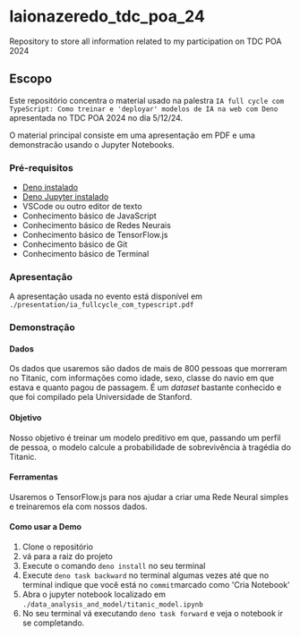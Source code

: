 # laionazeredo_tdc_poa_24
Repository to store all information related to my participation on TDC POA 2024


## Escopo

Este repositório concentra o material usado na palestra `IA full cycle com TypeScript: Como treinar e 'deployar' modelos de IA na web com Deno` apresentada no TDC POA 2024 no dia 5/12/24.

O material principal consiste em uma apresentação em PDF e uma demonstracão usando o Jupyter Notebooks.

### Pré-requisitos
- [Deno instalado](https://docs.deno.com/runtime/)
- [Deno Jupyter instalado](https://docs.deno.com/runtime/reference/cli/jupyter/)
- VSCode ou outro editor de texto
- Conhecimento básico de JavaScript
- Conhecimento básico de Redes Neurais
- Conhecimento básico de TensorFlow.js
- Conhecimento básico de Git
- Conhecimento básico de Terminal

### Apresentação

A apresentação usada no evento está disponível em `./presentation/ia_fullcycle_com_typescript.pdf`

### Demonstração

#### Dados

Os dados que usaremos são dados de mais de 800 pessoas que morreram no Titanic, com informações como idade, sexo, classe do navio em que estava e quanto pagou de passagem. É um *dataset* bastante conhecido e que foi compilado pela Universidade de Stanford.

#### Objetivo

Nosso objetivo é treinar um modelo preditivo em que, passando um perfil de pessoa, o modelo calcule a probabilidade de sobrevivência à tragédia do Titanic.


#### Ferramentas

Usaremos o TensorFlow.js para nos ajudar a criar uma Rede Neural simples e treinaremos ela com nossos dados.


#### Como usar a Demo

1. Clone o repositório
2. vá para a raiz do projeto
3. Execute o comando `deno install` no seu terminal
4. Execute `deno task backward` no terminal algumas vezes até que no terminal indique que você está no `commit`marcado como 'Cria Notebook'
5. Abra o jupyter notebook localizado em `./data_analysis_and_model/titanic_model.ipynb`
6. No seu terminal vá executando `deno task forward` e veja o notebook ir se completando.
